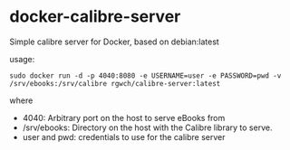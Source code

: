 # docker-calibre-server

Simple calibre server for Docker, based on debian:latest

usage:

    sudo docker run -d -p 4040:8080 -e USERNAME=user -e PASSWORD=pwd -v /srv/ebooks:/srv/calibre rgwch/calibre-server:latest

where

* 4040: Arbitrary port on the host to serve eBooks from
* /srv/ebooks: Directory on the host with the Calibre library to serve.
* user and pwd: credentials to use for the calibre server
